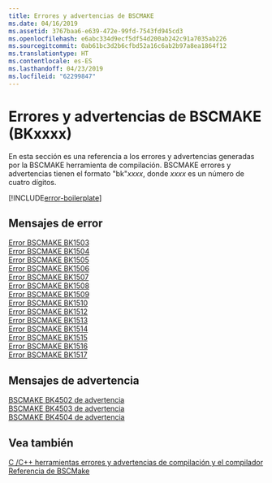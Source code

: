 ```yaml
---
title: Errores y advertencias de BSCMAKE
ms.date: 04/16/2019
ms.assetid: 3767baa6-e639-472e-99fd-7543fd945cd3
ms.openlocfilehash: e6abc334d9ecf5df54d200ab242c91a7035ab226
ms.sourcegitcommit: 0ab61bc3d2b6cfbd52a16c6ab2b97a8ea1864f12
ms.translationtype: HT
ms.contentlocale: es-ES
ms.lasthandoff: 04/23/2019
ms.locfileid: "62299847"
---
```

# <a name="bscmake-errors-and-warnings-bkxxxx"></a>Errores y advertencias de BSCMAKE (BKxxxx)

En esta sección es una referencia a los errores y advertencias generadas por la BSCMAKE herramienta de compilación. BSCMAKE errores y advertencias tienen el formato "bk"*xxxx*, donde *xxxx* es un número de cuatro dígitos.

[!INCLUDE[error-boilerplate](../../error-messages/includes/error-boilerplate.md)]

## <a name="error-messages"></a>Mensajes de error

[Error BSCMAKE BK1503](bscmake-error-bk1503.md) \
[Error BSCMAKE BK1504](bscmake-error-bk1504.md) \
[Error BSCMAKE BK1505](bscmake-error-bk1505.md) \
[Error BSCMAKE BK1506](bscmake-error-bk1506.md) \
[Error BSCMAKE BK1507](bscmake-error-bk1507.md) \
[Error BSCMAKE BK1508](bscmake-error-bk1508.md) \
[Error BSCMAKE BK1509](bscmake-error-bk1509.md) \
[Error BSCMAKE BK1510](bscmake-error-bk1510.md) \
[Error BSCMAKE BK1512](bscmake-error-bk1512.md) \
[Error BSCMAKE BK1513](bscmake-error-bk1513.md) \
[Error BSCMAKE BK1514](bscmake-error-bk1514.md) \
[Error BSCMAKE BK1515](bscmake-error-bk1515.md) \
[Error BSCMAKE BK1516](bscmake-error-bk1516.md) \
[Error BSCMAKE BK1517](bscmake-error-bk1517.md)

## <a name="warning-messages"></a>Mensajes de advertencia

[BSCMAKE BK4502 de advertencia](bscmake-warning-bk4502.md) \
[BSCMAKE BK4503 de advertencia](bscmake-warning-bk4503.md) \
[BSCMAKE BK4504 de advertencia](bscmake-warning-bk4504.md)

## <a name="see-also"></a>Vea también

[C /C++ herramientas errores y advertencias de compilación y el compilador](../compiler-errors-1/c-cpp-build-errors.md) \
[Referencia de BSCMake](../../build/reference/bscmake-reference.md)
